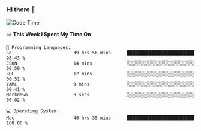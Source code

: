 ### Hi there 👋

<!--
**CrazyCollin/crazycollin** is a ✨ _special_ ✨ repository because its `README.md` (this file) appears on your GitHub profile.

Here are some ideas to get you started:

- 🔭 I’m currently working on ...
- 🌱 I’m currently learning ...
- 👯 I’m looking to collaborate on ...
- 🤔 I’m looking for help with ...
- 💬 Ask me about ...
- 📫 How to reach me: ...
- 😄 Pronouns: ...
- ⚡ Fun fact: ...
-->

<!--START_SECTION:waka-->
![Code Time](http://img.shields.io/badge/Code%20Time-3%2C015%20hrs%204%20mins-blue)

📊 **This Week I Spent My Time On** 

```text
💬 Programming Languages: 
Go                       39 hrs 56 mins      █████████████████████████   98.43 % 
JSON                     14 mins             ░░░░░░░░░░░░░░░░░░░░░░░░░   00.59 % 
SQL                      12 mins             ░░░░░░░░░░░░░░░░░░░░░░░░░   00.51 % 
YAML                     9 mins              ░░░░░░░░░░░░░░░░░░░░░░░░░   00.41 % 
Markdown                 0 secs              ░░░░░░░░░░░░░░░░░░░░░░░░░   00.02 % 

💻 Operating System: 
Mac                      40 hrs 35 mins      █████████████████████████   100.00 % 
```


<!--END_SECTION:waka-->
